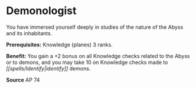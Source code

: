 ﻿---
cssclass: [feats]

---
# Demonologist

You have immersed yourself deeply in studies of the nature of the Abyss and its inhabitants.

**Prerequisites:** Knowledge (planes) 3 ranks.

**Benefit:** You gain a +2 bonus on all Knowledge checks related to the Abyss or to demons, and you may take 10 on Knowledge checks made to _[[spells/Identify|identify]]_ demons.

**Source** AP 74